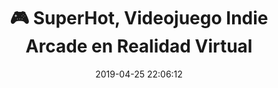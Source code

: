 ---
author_profile: false
title: "🎮 SuperHot, Videojuego Indie Arcade en Realidad Virtual"
description: "🎮 SuperHot, Videojuego Indie Arcade en Realidad Virtual"
excerpt: "🎮 SuperHot, Videojuego Indie Arcade en Realidad Virtual"
header:
  video:
    id: jT11OEiA9x4
    provider: youtube
comments: true
date: 2019-04-25 22:06:12
tags:
- Arcade
- Realidad Virtual
- Trailer
categories:
- Vídeo Videojuegos
sidebar:
- title: "Videoteca"
  nav: vteca
---